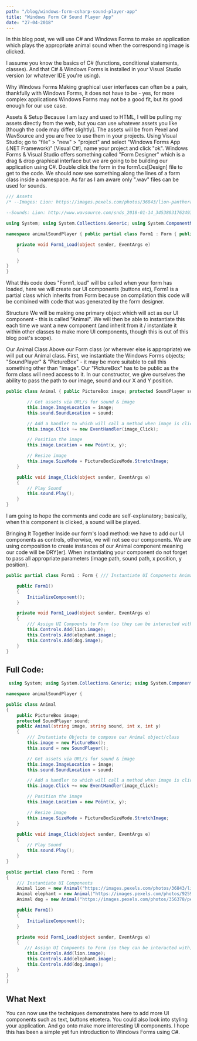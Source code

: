 ```yaml
--- 
path: "/blog/windows-form-csharp-sound-player-app"
title: "Windows Form C# Sound Player App" 
date: "27-04-2018" 
--- 
```


In this blog post, we will use C# and Windows Forms to make an application which plays the appropriate animal sound when the corresponding image is clicked.

I assume you know the basics of C# (functions, conditional statements, classes). And that C# & Windows Forms is installed in your Visual Studio version (or whatever IDE you're using).

Why Windows Forms
Making graphical user interfaces can often be a pain, thankfully with Windows Forms, it does not have to be - yes, for more complex applications Windows Forms may not be a good fit, but its good enough for our use case.

Assets & Setup
Because I am lazy and used to HTML, I will be pulling my assets directly from the web, but you can use whatever assets you like [though the code may differ slightly]. The assets will be from Pexel and WavSource and you are free to use them in your projects. Using Visual Studio; go to "file" > "new" > "project" and select "Windows Forms App (.NET Framework)" [Visual C#], name your project and click "ok". Windows Forms & Visual Studio offers something called "Form Designer" which is a drag & drop graphical interface but we are going to be building our application using C#. Double click the form in the form1.cs[Design] file to get to the code. We should now see something along the lines of a form class inside a namespace. As far as I am aware only ".wav" files can be used for sounds.

```c#
/// Assets 
/* --Images: Lion: https://images.pexels.com/photos/36843/lion-panthera-leo-lioness-animal-world.jpg?auto=compress&cs=tinysrgb&h=350 Dog: https://images.pexels.com/photos/356378/pexels-photo-356378.jpeg?auto=compress&cs=tinysrgb&h=350 Elephant: https://images.pexels.com/photos/925916/pexels-photo-925916.jpeg?auto=compress&cs=tinysrgb&h=350

--Sounds: Lion: http://www.wavsource.com/snds_2018-01-14_3453803176249356/animals/lion_roar.wav Dog: http://www.wavsource.com/snds_2018-01-14_3453803176249356/animals/dog_bark_x.wav Elephant: http://www.wavsource.com/snds_2018-01-14_3453803176249356/animals/elephant.wav */ 
```

```c# 
using System; using System.Collections.Generic; using System.ComponentModel; using System.Data; using System.Drawing; using System.Linq; using System.Text; using System.Threading.Tasks; using System.Windows.Forms; using System.Media;

namespace animalSoundPlayer { public partial class Form1 : Form { public Form1() { InitializeComponent(); }

    private void Form1_Load(object sender, EventArgs e)
    {

    }
}
}
```

What this code does
"Form1_load" will be called when your form has loaded, here we will create our UI components (buttons etc), Form1 is a partial class which inherits from Form because on compilation this code will be combined with code that was generated by the form designer.

Structure
We will be making one primary object which will act as our UI component - this is called "Animal". We will then be able to instantiate this each time we want a new component (and inherit from it / instantiate it within other classes to make more UI components, though this is out of this blog post's scope).

Our Animal Class
Above our Form class (or wherever else is appropriate) we will put our Animal class. First, we instantiate the Windows Forms objects; "SoundPlayer" & "PictureBox" - it may be more suitable to call this something other than "image". Our "PictureBox" has to be public as the form class will need access to it. In our constructor, we give ourselves the ability to pass the path to our image, sound and our X and Y position.

```c#
public class Animal { public PictureBox image; protected SoundPlayer sound; public Animal(string image, string sound, int x, int y) { /// Instantiate Objects to compose our Animal object/class this.image = new PictureBox(); this.sound = new SoundPlayer();

        // Get assets via URL/s for sound & image 
        this.image.ImageLocation = image; 
        this.sound.SoundLocation = sound;

        // Add a handler to which will call a method when image is clicked 
        this.image.Click += new EventHandler(image_Click);

        // Position the image 
        this.image.Location = new Point(x, y);

        // Resize image 
        this.image.SizeMode = PictureBoxSizeMode.StretchImage;
    } 

    public void image_Click(object sender, EventArgs e)
    {
        // Play Sound 
        this.sound.Play(); 
    }
} 
```

I am going to hope the comments and code are self-explanatory; basically, when this component is clicked, a sound will be played.

Bringing It Together
Inside our form's load method: we have to add our UI components as controls, otherwise, we will not see our components. We are using composition to create instances of our Animal component meaning our code will be DRY[er]. When instantiating your component do not forget to pass all appropriate parameters (image path, sound path, x position, y position).

```c#  
public partial class Form1 : Form { /// Instantiate UI Components Animal lion = new Animal("https://images.pexels.com/photos/36843/lion-panthera-leo-lioness-animal-world.jpg?auto=compress&cs=tinysrgb&h=350", "http://www.wavsource.com/snds_2018-01-14_3453803176249356/animals/lion_roar.wav", 100, 100); Animal elephant = new Animal("https://images.pexels.com/photos/925916/pexels-photo-925916.jpeg?auto=compress&cs=tinysrgb&h=350", "http://www.wavsource.com/snds_2018-01-14_3453803176249356/animals/elephant.wav", 200, 100); Animal dog = new Animal("https://images.pexels.com/photos/356378/pexels-photo-356378.jpeg?auto=compress&cs=tinysrgb&h=350", "http://www.wavsource.com/snds_2018-01-14_3453803176249356/animals/dog_bark_x.wav", 300, 100);

    public Form1()
    {
        InitializeComponent();
    }

    private void Form1_Load(object sender, EventArgs e) 
    { 
        /// Assign UI Compoents to Form (so they can be interacted with) 
        this.Controls.Add(lion.image);
        this.Controls.Add(elephant.image);
        this.Controls.Add(dog.image); 
    }
}
```

## Full Code: 
```c#
 using System; using System.Collections.Generic; using System.ComponentModel; using System.Data; using System.Drawing; using System.Linq; using System.Text; using System.Threading.Tasks; using System.Windows.Forms; using System.Media;

namespace animalSoundPlayer {

public class Animal 
{
    public PictureBox image;
    protected SoundPlayer sound; 
    public Animal(string image, string sound, int x, int y)
    {
        /// Instantiate Objects to compose our Animal object/class 
        this.image = new PictureBox(); 
        this.sound = new SoundPlayer();

        // Get assets via URL/s for sound & image 
        this.image.ImageLocation = image; 
        this.sound.SoundLocation = sound;

        // Add a handler to which will call a method when image is clicked 
        this.image.Click += new EventHandler(image_Click);

        // Position the image 
        this.image.Location = new Point(x, y);

        // Resize image 
        this.image.SizeMode = PictureBoxSizeMode.StretchImage;
    } 

    public void image_Click(object sender, EventArgs e)
    {
        // Play Sound 
        this.sound.Play(); 
    }
} 

public partial class Form1 : Form
{ 
    /// Instantiate UI Components 
    Animal lion = new Animal("https://images.pexels.com/photos/36843/lion-panthera-leo-lioness-animal-world.jpg?auto=compress&cs=tinysrgb&h=350", "http://www.wavsource.com/snds_2018-01-14_3453803176249356/animals/lion_roar.wav", 100, 100);
    Animal elephant = new Animal("https://images.pexels.com/photos/925916/pexels-photo-925916.jpeg?auto=compress&cs=tinysrgb&h=350", "http://www.wavsource.com/snds_2018-01-14_3453803176249356/animals/elephant.wav", 200, 100);
    Animal dog = new Animal("https://images.pexels.com/photos/356378/pexels-photo-356378.jpeg?auto=compress&cs=tinysrgb&h=350", "http://www.wavsource.com/snds_2018-01-14_3453803176249356/animals/dog_bark_x.wav", 300, 100);

    public Form1()
    {
        InitializeComponent();
    }

    private void Form1_Load(object sender, EventArgs e) 
    { 
       /// Assign UI Compoents to Form (so they can be interacted with) 
        this.Controls.Add(lion.image);
        this.Controls.Add(elephant.image);
        this.Controls.Add(dog.image); 
    }
}
}
```

## What Next
You can now use the techniques demonstrates here to add more UI components such as text, buttons etcetera. You could also look into styling your application. And go onto make more interesting UI components. I hope this has been a simple yet fun introduction to Windows Forms using C#.
